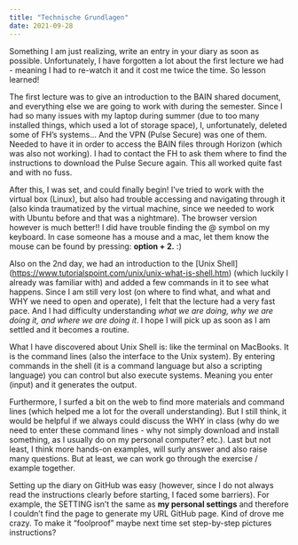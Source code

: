 ```yaml
---
title: "Technische Grundlagen"
date: 2021-09-28
---
```

Something I am just realizing, write an entry in your diary as soon as possible. Unfortunately, I have forgotten a lot about the first lecture we had - meaning I had to re-watch it and it cost me twice the time. So lesson learned!  

The first lecture was to give an introduction to the BAIN shared document, and everything else we are going to work with during the semester. Since I had so many issues with my laptop during summer (due to too many installed things, which used a lot of storage space), I, unfortunately, deleted some of FH’s systems… And the VPN (Pulse Secure) was one of them. Needed to have it in order to access the BAIN files through Horizon (which was also not working).
I had to contact the FH to ask them where to find the instructions to download the Pulse Secure again. This all worked quite fast and with no fuss. 

After this, I was set, and could finally begin! I’ve tried to work with the virtual box (Linux), but also had trouble accessing and navigating through it (also kinda traumatized by the virtual machine, since we needed to work with Ubuntu before and that was a nightmare).
The browser version however is much better!! I did have trouble finding the @ symbol on my keyboard. In case someone has a mouse and a mac, let them know the mouse can be found by pressing: **option + 2.** :)


Also on the 2nd day, we had an introduction to the [Unix Shell] (https://www.tutorialspoint.com/unix/unix-what-is-shell.htm) (which luckily I already was familiar with) and added a few commands in it to see what happens. Since I am still very lost (on where to find what, and what and WHY we need to open and operate), I felt that the lecture had a very fast pace. And I had difficulty understanding _what we are doing, why we are doing it, and where we are doing it_. I hope I will pick up as soon as I am settled and it becomes a routine. 

What I have discovered about Unix Shell is: like the terminal on MacBooks. It is the command lines (also the interface to the Unix system). By entering commands in the shell (it is a command language but also a scripting language) you can control but also execute systems. Meaning you enter (input) and it generates the output.  

Furthermore, I surfed a bit on the web to find more materials and command lines (which helped me a lot for the overall understanding). But I still think, it would be helpful if we always could discuss the WHY in class (why do we need to enter these command lines - why not simply download and install something, as I usually do on my personal computer? etc.). Last but not least, I think more hands-on examples, will surly answer and also raise many questions. But at least, we can work go through the exercise / example together. 

Setting up the diary on GitHub was easy (however, since I do not always read the instructions clearly before starting, I faced some barriers). For example, the SETTING isn’t the same as **my personal settings** and therefore I couldn’t find the page to generate my URL GitHub page. Kind of drove me crazy. To make it “foolproof” maybe next time set step-by-step pictures instructions? 
